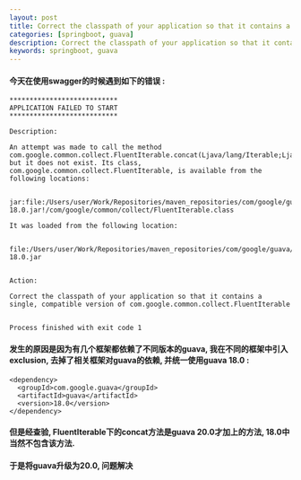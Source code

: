 ```yaml
---
layout: post  
title: Correct the classpath of your application so that it contains a single, compatible version of XXX  
categories: [springboot, guava]  
description: Correct the classpath of your application so that it contains a single, compatible version of XXX的解决方案    
keywords: springboot, guava  
---
```


#### 今天在使用swagger的时候遇到如下的错误 :
```
***************************
APPLICATION FAILED TO START
***************************

Description:

An attempt was made to call the method com.google.common.collect.FluentIterable.concat(Ljava/lang/Iterable;Ljava/lang/Iterable;)Lcom/google/common/collect/FluentIterable; but it does not exist. Its class, com.google.common.collect.FluentIterable, is available from the following locations:

    jar:file:/Users/user/Work/Repositories/maven_repositories/com/google/guava/guava/18.0/guava-18.0.jar!/com/google/common/collect/FluentIterable.class

It was loaded from the following location:

    file:/Users/user/Work/Repositories/maven_repositories/com/google/guava/guava/18.0/guava-18.0.jar


Action:

Correct the classpath of your application so that it contains a single, compatible version of com.google.common.collect.FluentIterable


Process finished with exit code 1
```  

#### 发生的原因是因为有几个框架都依赖了不同版本的guava, 我在不同的框架中引入exclusion, 去掉了相关框架对guava的依赖, 并统一使用guava 18.0 :
```
<dependency>
  <groupId>com.google.guava</groupId>
  <artifactId>guava</artifactId>
  <version>18.0</version>
</dependency>
```
#### 但是经查验, FluentIterable下的concat方法是guava 20.0才加上的方法, 18.0中当然不包含该方法.
#### 于是将guava升级为20.0, 问题解决

